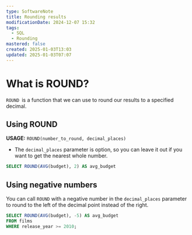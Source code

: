 ```yaml
---
type: SoftwareNote
title: Rounding results
modificationDate: 2024-12-07 15:32
tags:
  - SQL
  - Rounding
mastered: false
created: 2025-01-03T13:03
updated: 2025-01-03T07:07
---
```


# What is ROUND?

`ROUND `is a function that we can use to round our results to a specified decimal.

## Using ROUND

**USAGE:** `ROUND(number_to_round, decimal_places)`

- The `decimal_places` parameter is option, so you can leave it out if you want to get the nearest whole number.

```sql
SELECT ROUND(AVG(budget), 2) AS avg_budget
```

## Using negative numbers

You can call `ROUND` with a negative number in the `decimal_places` parameter to round to the left of the decimal point instead of the right.

```sql
SELECT ROUND(AVG(budget), -5) AS avg_budget
FROM films
WHERE release_year >= 2010;
```


